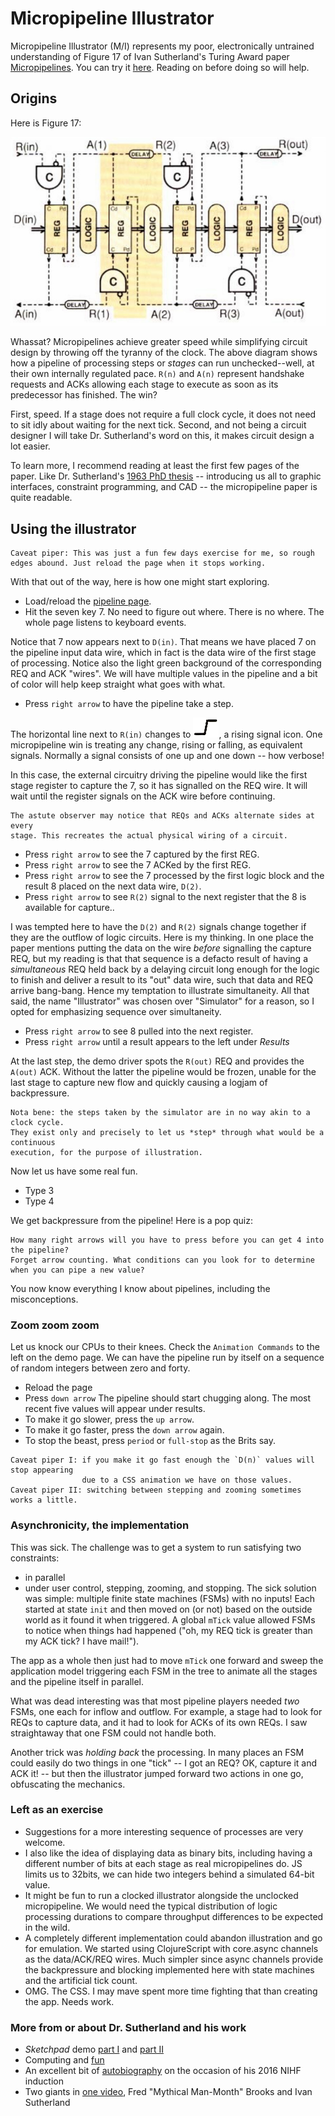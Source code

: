 # Micropipeline Illustrator
Micropipeline Illustrator (M/I) represents my poor, electronically untrained understanding of Figure 17 of Ivan Sutherland's Turing Award paper [Micropipelines](https://dl.acm.org/citation.cfm?id=63532). You can try it [here](https://kennytilton.github.io/micropipeline/). Reading on before doing so will help.

## Origins
Here is Figure 17:

![Figure 17](https://github.com/kennytilton/kennytilton.github.io/blob/master/micropipeline/public/pipe17.jpg) 

Whassat? Micropipelines achieve greater speed while simplifying circuit design by throwing off the tyranny of the clock. The above diagram shows how a pipeline of processing steps or *stages* can run unchecked--well, at their own internally regulated pace. `R(n)` and `A(n)` represent handshake requests and ACKs allowing each stage to execute as soon as its predecessor has finished. The win?

First, speed. If a stage does not require a full clock cycle, it does not need to sit idly about waiting for the next tick. Second, and not being a circuit designer I will take Dr. Sutherland's word on this, it makes circuit design a lot easier.

To learn more, I recommend reading at least the first few pages of the paper. Like Dr. Sutherland's [1963 PhD thesis](https://www.cl.cam.ac.uk/techreports/UCAM-CL-TR-574.pdf) -- introducing us all to graphic interfaces, constraint programming, and CAD -- the micropipeline paper is quite readable.

## Using the illustrator
````
Caveat piper: This was just a fun few days exercise for me, so rough 
edges abound. Just reload the page when it stops working.
````

With that out of the way, here is how one might start exploring.

* Load/reload the [pipeline page](https://kennytilton.github.io/micropipeline/).
* Hit the seven key 7. No need to figure out where. There is no where. The whole page listens to keyboard events.

Notice that 7 now appears next to `D(in)`. That means we have placed 7 on the pipeline input data wire, which in fact is the data wire of the first stage of processing. Notice also the light green background of the corresponding REQ and ACK "wires". We will have multiple values in the pipeline and a bit of color will help keep straight what goes with what.

* Press `right arrow` to have the pipeline take a step. 

The horizontal line next to `R(in)` changes to ![Rising](https://github.com/kennytilton/kennytilton.github.io/blob/master/micropipeline/public/tnRise.png), a rising signal icon.  One micropipeline win is treating any change, rising or falling, as equivalent signals. Normally a signal consists of one up and one down -- how verbose!

In this case, the external circuitry driving the pipeline would like the first stage register to capture the 7, so it has signalled on the REQ wire. It will wait until the register signals on the ACK wire before continuing.

````
The astute observer may notice that REQs and ACKs alternate sides at every
stage. This recreates the actual physical wiring of a circuit.
````

* Press `right arrow` to see the 7 captured by the first REG.
* Press `right arrow` to see the 7 ACKed by the first REG.
* Press `right arrow` to see the 7 processed by the first logic block and the result 8 placed on the next data wire, `D(2)`.
* Press `right arrow` to see `R(2)` signal to the next register that the 8 is available for capture..

I was tempted here to have the `D(2)` and `R(2)` signals change together if they are the outflow of logic circuits. Here is my thinking. In one place the paper mentions putting the data on the wire *before* signalling the capture REQ, but my reading is that that sequence is a defacto result of having a *simultaneous* REQ held back by a delaying circuit long enough for the logic to finish and deliver a result to its "out" data wire, such that data and REQ arrive bang-bang. Hence my temptation to illustrate simultaneity. All that said, the name "Illustrator" was chosen over "Simulator" for a reason, so I opted for emphasizing sequence over simultaneity.

* Press `right arrow` to see 8 pulled into the next register.
* Press `right arrow` until a result appears to the left under *Results*

At the last step, the demo driver spots the `R(out)` REQ and provides the `A(out)` ACK. Without the latter the pipeline would be frozen, unable for the last stage to capture new flow and quickly causing a logjam of backpressure.

````
Nota bene: the steps taken by the simulator are in no way akin to a clock cycle. 
They exist only and precisely to let us *step* through what would be a continuous
execution, for the purpose of illustration.
````
Now let us have some real fun.

* Type 3
* Type 4

We get backpressure from the pipeline! Here is a pop quiz:
````
How many right arrows will you have to press before you can get 4 into the pipeline?
Forget arrow counting. What conditions can you look for to determine when you can pipe a new value?
````
You now know everything I know about pipelines, including the misconceptions.
### Zoom zoom zoom
Let us knock our CPUs to their knees. Check the `Animation Commands` to the left on the demo page. We can have the pipeline run by itself on a sequence of random integers between zero and forty. 
* Reload the page
* Press `down arrow`
The pipeline should start chugging along. The most recent five values will appear under results.
* To make it go slower, press the `up arrow`.
* To make it go faster, press the `down arrow` again.
* To stop the beast, press `period` or `full-stop` as the Brits say.

````
Caveat piper I: if you make it go fast enough the `D(n)` values will stop appearing
                due to a CSS animation we have on those values.
Caveat piper II: switching between stepping and zooming sometimes works a little.
````

### Asynchronicity, the implementation
This was sick. The challenge was to get a system to run satisfying two constraints:
* in parallel
* under user control, stepping, zooming, and stopping.
The sick solution was simple: multiple finite state machines (FSMs) with no inputs! Each started at state `init` and then moved on (or not) based on the outside world as it found it when triggered. A global `mTick` value allowed FSMs to notice when things had happened ("oh, my REQ tick is greater than my ACK tick? I have mail!").

The app as a whole then just had to move `mTick` one forward and sweep the application model triggering each FSM in the tree to animate all the stages and the pipeline itself in parallel.

What was dead interesting was that most pipeline players needed *two* FSMs, one each for inflow and outflow. For example, a stage had to look for REQs to capture data, and it had to look for ACKs of its own REQs. I saw straightaway that one FSM could not handle both.

Another trick was *holding back* the processing. In many places an FSM could easily do two things in one "tick" -- I got an REQ? OK, capture it and ACK it! -- but then the illustrator jumped forward two actions in one go, obfuscating the mechanics.

### Left as an exercise

* Suggestions for a more interesting sequence of processes are very welcome.
* I also like the idea of displaying data as binary bits, including having a different number of bits at each stage as real micropipelines do. JS limits us to 32bits, we can hide two integers behind a simulated 64-bit value.
* It might be fun to run a clocked illustrator alongside the unclocked micropipeline. We would need the typical distribution of logic processing durations to compare throughput differences to be expected in the wild.
* A completely different implementation could abandon illustration and go for emulation. We started using ClojureScript with core.async channels as the data/ACK/REQ wires. Much simpler since async channels provide the backpressure and blocking implemented here with state machines and the artificial tick count.
* OMG. The CSS. I may mave spent more time fighting that than creating the app. Needs work.

### More from or about Dr. Sutherland and his work
* *Sketchpad* demo [part I](https://youtu.be/USyoT_Ha_bA) and [part II](https://youtu.be/BKM3CmRqK2o)
* Computing and [fun](https://www.youtube.com/watch?v=FIMaf4RemOU)
* An excellent bit of [autobiography](https://youtu.be/vPsFPmgT0YM) on the occasion of his 2016 NIHF induction
* Two giants in [one video](https://youtu.be/aXVUoT_objA), Fred "Mythical Man-Month" Brooks and Ivan Sutherland





